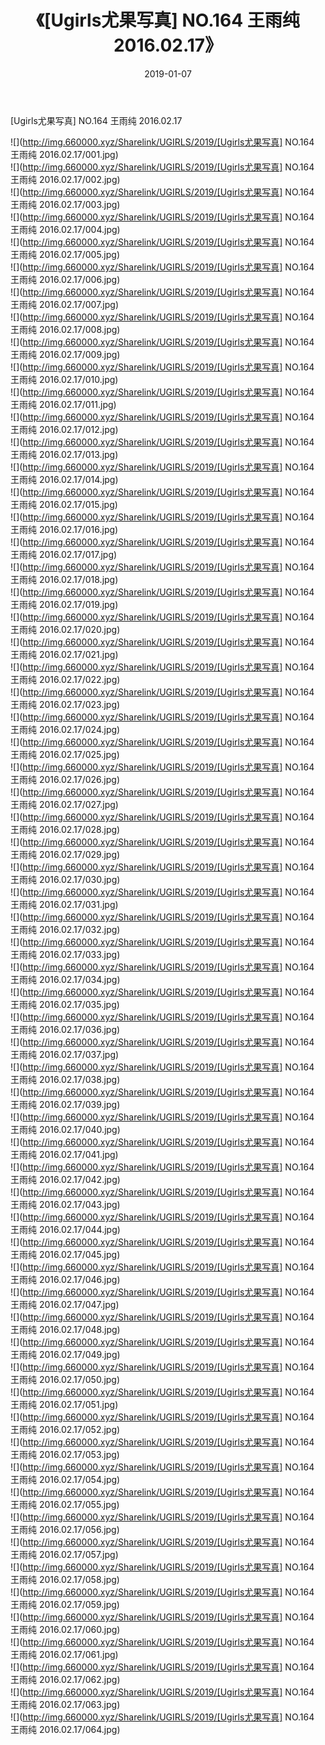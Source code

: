 ﻿---
layout: post
title:  《[Ugirls尤果写真] NO.164 王雨纯 2016.02.17》
date:   2019-01-07
img: http://img.660000.xyz/Sharelink/UGIRLS/2019/[Ugirls尤果写真] NO.164 王雨纯 2016.02.17/000.jpg
categories: [美女, 清纯, 唯美]
---

[Ugirls尤果写真] NO.164 王雨纯 2016.02.17

 ![](http://img.660000.xyz/Sharelink/UGIRLS/2019/[Ugirls尤果写真] NO.164 王雨纯 2016.02.17/001.jpg) <br>![](http://img.660000.xyz/Sharelink/UGIRLS/2019/[Ugirls尤果写真] NO.164 王雨纯 2016.02.17/002.jpg) <br>![](http://img.660000.xyz/Sharelink/UGIRLS/2019/[Ugirls尤果写真] NO.164 王雨纯 2016.02.17/003.jpg) <br>![](http://img.660000.xyz/Sharelink/UGIRLS/2019/[Ugirls尤果写真] NO.164 王雨纯 2016.02.17/004.jpg) <br>![](http://img.660000.xyz/Sharelink/UGIRLS/2019/[Ugirls尤果写真] NO.164 王雨纯 2016.02.17/005.jpg) <br>![](http://img.660000.xyz/Sharelink/UGIRLS/2019/[Ugirls尤果写真] NO.164 王雨纯 2016.02.17/006.jpg) <br>![](http://img.660000.xyz/Sharelink/UGIRLS/2019/[Ugirls尤果写真] NO.164 王雨纯 2016.02.17/007.jpg) <br>![](http://img.660000.xyz/Sharelink/UGIRLS/2019/[Ugirls尤果写真] NO.164 王雨纯 2016.02.17/008.jpg) <br>![](http://img.660000.xyz/Sharelink/UGIRLS/2019/[Ugirls尤果写真] NO.164 王雨纯 2016.02.17/009.jpg) <br>![](http://img.660000.xyz/Sharelink/UGIRLS/2019/[Ugirls尤果写真] NO.164 王雨纯 2016.02.17/010.jpg) <br>![](http://img.660000.xyz/Sharelink/UGIRLS/2019/[Ugirls尤果写真] NO.164 王雨纯 2016.02.17/011.jpg) <br>![](http://img.660000.xyz/Sharelink/UGIRLS/2019/[Ugirls尤果写真] NO.164 王雨纯 2016.02.17/012.jpg) <br>![](http://img.660000.xyz/Sharelink/UGIRLS/2019/[Ugirls尤果写真] NO.164 王雨纯 2016.02.17/013.jpg) <br>![](http://img.660000.xyz/Sharelink/UGIRLS/2019/[Ugirls尤果写真] NO.164 王雨纯 2016.02.17/014.jpg) <br>![](http://img.660000.xyz/Sharelink/UGIRLS/2019/[Ugirls尤果写真] NO.164 王雨纯 2016.02.17/015.jpg) <br>![](http://img.660000.xyz/Sharelink/UGIRLS/2019/[Ugirls尤果写真] NO.164 王雨纯 2016.02.17/016.jpg) <br>![](http://img.660000.xyz/Sharelink/UGIRLS/2019/[Ugirls尤果写真] NO.164 王雨纯 2016.02.17/017.jpg) <br>![](http://img.660000.xyz/Sharelink/UGIRLS/2019/[Ugirls尤果写真] NO.164 王雨纯 2016.02.17/018.jpg) <br>![](http://img.660000.xyz/Sharelink/UGIRLS/2019/[Ugirls尤果写真] NO.164 王雨纯 2016.02.17/019.jpg) <br>![](http://img.660000.xyz/Sharelink/UGIRLS/2019/[Ugirls尤果写真] NO.164 王雨纯 2016.02.17/020.jpg) <br>![](http://img.660000.xyz/Sharelink/UGIRLS/2019/[Ugirls尤果写真] NO.164 王雨纯 2016.02.17/021.jpg) <br>![](http://img.660000.xyz/Sharelink/UGIRLS/2019/[Ugirls尤果写真] NO.164 王雨纯 2016.02.17/022.jpg) <br>![](http://img.660000.xyz/Sharelink/UGIRLS/2019/[Ugirls尤果写真] NO.164 王雨纯 2016.02.17/023.jpg) <br>![](http://img.660000.xyz/Sharelink/UGIRLS/2019/[Ugirls尤果写真] NO.164 王雨纯 2016.02.17/024.jpg) <br>![](http://img.660000.xyz/Sharelink/UGIRLS/2019/[Ugirls尤果写真] NO.164 王雨纯 2016.02.17/025.jpg) <br>![](http://img.660000.xyz/Sharelink/UGIRLS/2019/[Ugirls尤果写真] NO.164 王雨纯 2016.02.17/026.jpg) <br>![](http://img.660000.xyz/Sharelink/UGIRLS/2019/[Ugirls尤果写真] NO.164 王雨纯 2016.02.17/027.jpg) <br>![](http://img.660000.xyz/Sharelink/UGIRLS/2019/[Ugirls尤果写真] NO.164 王雨纯 2016.02.17/028.jpg) <br>![](http://img.660000.xyz/Sharelink/UGIRLS/2019/[Ugirls尤果写真] NO.164 王雨纯 2016.02.17/029.jpg) <br>![](http://img.660000.xyz/Sharelink/UGIRLS/2019/[Ugirls尤果写真] NO.164 王雨纯 2016.02.17/030.jpg) <br>![](http://img.660000.xyz/Sharelink/UGIRLS/2019/[Ugirls尤果写真] NO.164 王雨纯 2016.02.17/031.jpg) <br>![](http://img.660000.xyz/Sharelink/UGIRLS/2019/[Ugirls尤果写真] NO.164 王雨纯 2016.02.17/032.jpg) <br>![](http://img.660000.xyz/Sharelink/UGIRLS/2019/[Ugirls尤果写真] NO.164 王雨纯 2016.02.17/033.jpg) <br>![](http://img.660000.xyz/Sharelink/UGIRLS/2019/[Ugirls尤果写真] NO.164 王雨纯 2016.02.17/034.jpg) <br>![](http://img.660000.xyz/Sharelink/UGIRLS/2019/[Ugirls尤果写真] NO.164 王雨纯 2016.02.17/035.jpg) <br>![](http://img.660000.xyz/Sharelink/UGIRLS/2019/[Ugirls尤果写真] NO.164 王雨纯 2016.02.17/036.jpg) <br>![](http://img.660000.xyz/Sharelink/UGIRLS/2019/[Ugirls尤果写真] NO.164 王雨纯 2016.02.17/037.jpg) <br>![](http://img.660000.xyz/Sharelink/UGIRLS/2019/[Ugirls尤果写真] NO.164 王雨纯 2016.02.17/038.jpg) <br>![](http://img.660000.xyz/Sharelink/UGIRLS/2019/[Ugirls尤果写真] NO.164 王雨纯 2016.02.17/039.jpg) <br>![](http://img.660000.xyz/Sharelink/UGIRLS/2019/[Ugirls尤果写真] NO.164 王雨纯 2016.02.17/040.jpg) <br>![](http://img.660000.xyz/Sharelink/UGIRLS/2019/[Ugirls尤果写真] NO.164 王雨纯 2016.02.17/041.jpg) <br>![](http://img.660000.xyz/Sharelink/UGIRLS/2019/[Ugirls尤果写真] NO.164 王雨纯 2016.02.17/042.jpg) <br>![](http://img.660000.xyz/Sharelink/UGIRLS/2019/[Ugirls尤果写真] NO.164 王雨纯 2016.02.17/043.jpg) <br>![](http://img.660000.xyz/Sharelink/UGIRLS/2019/[Ugirls尤果写真] NO.164 王雨纯 2016.02.17/044.jpg) <br>![](http://img.660000.xyz/Sharelink/UGIRLS/2019/[Ugirls尤果写真] NO.164 王雨纯 2016.02.17/045.jpg) <br>![](http://img.660000.xyz/Sharelink/UGIRLS/2019/[Ugirls尤果写真] NO.164 王雨纯 2016.02.17/046.jpg) <br>![](http://img.660000.xyz/Sharelink/UGIRLS/2019/[Ugirls尤果写真] NO.164 王雨纯 2016.02.17/047.jpg) <br>![](http://img.660000.xyz/Sharelink/UGIRLS/2019/[Ugirls尤果写真] NO.164 王雨纯 2016.02.17/048.jpg) <br>![](http://img.660000.xyz/Sharelink/UGIRLS/2019/[Ugirls尤果写真] NO.164 王雨纯 2016.02.17/049.jpg) <br>![](http://img.660000.xyz/Sharelink/UGIRLS/2019/[Ugirls尤果写真] NO.164 王雨纯 2016.02.17/050.jpg) <br>![](http://img.660000.xyz/Sharelink/UGIRLS/2019/[Ugirls尤果写真] NO.164 王雨纯 2016.02.17/051.jpg) <br>![](http://img.660000.xyz/Sharelink/UGIRLS/2019/[Ugirls尤果写真] NO.164 王雨纯 2016.02.17/052.jpg) <br>![](http://img.660000.xyz/Sharelink/UGIRLS/2019/[Ugirls尤果写真] NO.164 王雨纯 2016.02.17/053.jpg) <br>![](http://img.660000.xyz/Sharelink/UGIRLS/2019/[Ugirls尤果写真] NO.164 王雨纯 2016.02.17/054.jpg) <br>![](http://img.660000.xyz/Sharelink/UGIRLS/2019/[Ugirls尤果写真] NO.164 王雨纯 2016.02.17/055.jpg) <br>![](http://img.660000.xyz/Sharelink/UGIRLS/2019/[Ugirls尤果写真] NO.164 王雨纯 2016.02.17/056.jpg) <br>![](http://img.660000.xyz/Sharelink/UGIRLS/2019/[Ugirls尤果写真] NO.164 王雨纯 2016.02.17/057.jpg) <br>![](http://img.660000.xyz/Sharelink/UGIRLS/2019/[Ugirls尤果写真] NO.164 王雨纯 2016.02.17/058.jpg) <br>![](http://img.660000.xyz/Sharelink/UGIRLS/2019/[Ugirls尤果写真] NO.164 王雨纯 2016.02.17/059.jpg) <br>![](http://img.660000.xyz/Sharelink/UGIRLS/2019/[Ugirls尤果写真] NO.164 王雨纯 2016.02.17/060.jpg) <br>![](http://img.660000.xyz/Sharelink/UGIRLS/2019/[Ugirls尤果写真] NO.164 王雨纯 2016.02.17/061.jpg) <br>![](http://img.660000.xyz/Sharelink/UGIRLS/2019/[Ugirls尤果写真] NO.164 王雨纯 2016.02.17/062.jpg) <br>![](http://img.660000.xyz/Sharelink/UGIRLS/2019/[Ugirls尤果写真] NO.164 王雨纯 2016.02.17/063.jpg) <br>![](http://img.660000.xyz/Sharelink/UGIRLS/2019/[Ugirls尤果写真] NO.164 王雨纯 2016.02.17/064.jpg) <br>